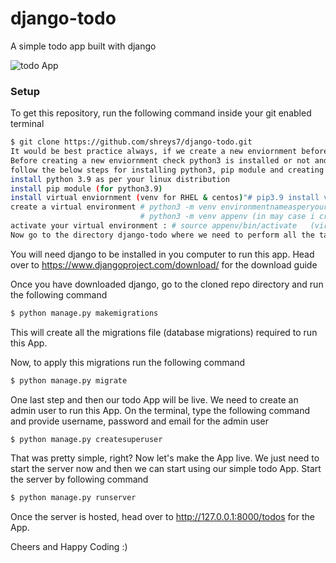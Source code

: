 # django-todo
A simple todo app built with django

![todo App](https://raw.githubusercontent.com/shreys7/django-todo/develop/staticfiles/todoApp.png)
### Setup
To get this repository, run the following command inside your git enabled terminal
```bash
$ git clone https://github.com/shreys7/django-todo.git 
It would be best practice always, if we create a new enviornment before running the application. 
Before creating a new enviornment check python3 is installed or not and also pip module need to install.
follow the below steps for installing python3, pip module and creating a new environment.
install python 3.9 as per your linux distribution
install pip module (for python3.9)
install virtual enviornment (venv for RHEL & centos)"# pip3.9 install virtualenv"
create a virtual environment # python3 -m venv environmentnameasperyourchoice
                             # python3 -m venv appenv (in may case i created a virtual environment as "appenv")
activate your virtual environment : # source appenv/bin/activate   (virtual environment name as "appenv" followed by /bin/activate)
Now go to the directory django-todo where we need to perform all the tasks.
```
You will need django to be installed in you computer to run this app. Head over to https://www.djangoproject.com/download/ for the download guide

Once you have downloaded django, go to the cloned repo directory and run the following command

```bash
$ python manage.py makemigrations
```

This will create all the migrations file (database migrations) required to run this App.

Now, to apply this migrations run the following command
```bash
$ python manage.py migrate
```

One last step and then our todo App will be live. We need to create an admin user to run this App. On the terminal, type the following command and provide username, password and email for the admin user
```bash
$ python manage.py createsuperuser
```

That was pretty simple, right? Now let's make the App live. We just need to start the server now and then we can start using our simple todo App. Start the server by following command

```bash
$ python manage.py runserver
```

Once the server is hosted, head over to http://127.0.0.1:8000/todos for the App.

Cheers and Happy Coding :)
